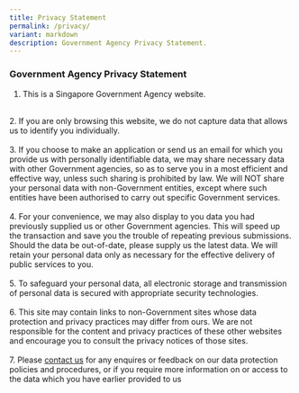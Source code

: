 ```yaml
---
title: Privacy Statement
permalink: /privacy/
variant: markdown
description: Government Agency Privacy Statement.
---
```

### **Government Agency Privacy Statement**

1. This is a Singapore Government Agency website.<br>
<br>
2. If you are only browsing this website, we do not capture data that allows us to identify you individually.<br>
<br>
3. If you choose to make an application or send us an email for which you provide us with personally identifiable data, we may share necessary data with other Government agencies, so as to serve you in a most efficient and effective way, unless such sharing is prohibited by law. We will NOT share your personal data with non-Government entities, except where such entities have been authorised to carry out specific Government services.<br>
<br>
4. For your convenience, we may also display to you data you had previously supplied us or other Government agencies. This will speed up the transaction and save you the trouble of repeating previous submissions. Should the data be out-of-date, please supply us the latest data. We will retain your personal data only as necessary for the effective delivery of public services to you.<br>
<br>
5. To safeguard your personal data, all electronic storage and transmission of personal data is secured with appropriate security technologies.<br>
<br>
6. This site may contain links to non-Government sites whose data protection and privacy practices may differ from ours. We are not responsible for the content and privacy practices of these other websites and encourage you to consult the privacy notices of those sites.<br>
<br>
7. Please <a href="https://digitalservice.propertynaa.gov.sg/eservice/contact/">contact us</a> for any enquires or feedback on our data protection policies and procedures, or if you require more information on or access to the data which you have earlier provided to us
